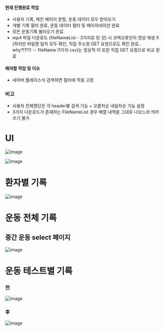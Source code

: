 #### 현재 진행완료 작업 
- 사용자 기록, 메인 페이지 분할, 운동 데이터 모두 받아오기 
- 개별 기록 필터 완료, 운동 데이터 필터 및 페이지네이션 완료
- 모든 운동기록 불러오기 완료
- mp4 파일 다운로드 (fileNameList - 3가지로 된 것) 시 코덱오류인지 영상 재생 X (하지만 파일명 일치 모두 확인, 직접 주소창 GET 요청으로도 확인 완료.. why?!?!?)
-- fileName (1가지 csv)는 정상적 이 또한 직접 GET 요청으로 비교 완료

#### 해야할 작업 및 이슈
- 네이버 플레이스식 검색하면 필터에 적용 고정



### 비고
- 사용자 전체명단은 각 header별 검색 기능 + 오름차순 내림차순 기능 설정
- 3가지 다운로드가 존재하는 FileNameList 경우 배열 내역을 그대로 나오느라 띄어쓰기 불가 



# UI

![image](https://user-images.githubusercontent.com/38232501/219429385-796aa29e-5812-458d-82dc-6de6f7bc4502.png)

![image](https://user-images.githubusercontent.com/38232501/219429448-70a6c9bf-4966-47f3-9c7d-8104db9f4bc0.png)


# 환자별 기록

![image](https://user-images.githubusercontent.com/38232501/220135691-4a215175-4436-4c30-9e1a-63b30a1a9728.png)


# 운동 전체 기록

## 중간 운동 select 페이지

![image](https://user-images.githubusercontent.com/38232501/219856446-3ca2eb25-0e08-432b-a29b-de5acc708660.png)


# 운동 테스트별 기록 

###  전

![image](https://user-images.githubusercontent.com/38232501/219429492-568b7940-af45-4af5-b1ac-3f1edd45cce7.png)


### 후 

![image](https://user-images.githubusercontent.com/38232501/220135789-0195a430-b367-4f9d-98a7-666c797d4ce0.png)
